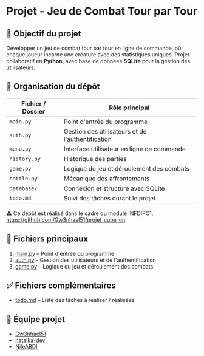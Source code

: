 # Projet - Jeu de Combat Tour par Tour

## 📌 Objectif du projet

Développer un jeu de combat tour par tour en ligne de commande, où chaque joueur incarne une créature avec des statistiques uniques. Projet collaboratif en **Python**, avec base de données **SQLite** pour la gestion des utilisateurs.

## 📁 Organisation du dépôt

| Fichier / Dossier | Rôle principal                                    |
|-------------------|---------------------------------------------------|
| `main.py` | Point d'entrée du programme                       |
| `auth.py` | Gestion des utilisateurs et de l'authentification |
| `menu.py` | Interface utilisateur en ligne de commande        |
| `history.py` | Historique des parties                            |
| `game.py` | Logique du jeu et déroulement des combats         |
| `battle.py` | Mécanique des affrontements                       |
| `database/` | Connexion et structure avec SQLite                       |
| `todo.md` | Suivi des tâches durant le projet                 |

⚠️ Ce dépôt est réalisé dans le cadre du module INFDIPC1. <br>
https://github.com/Gw3nhael51/projet_cube_un

## 📄 Fichiers principaux
1. [main.py](main.py) – Point d'entrée du programme  
2. [auth.py](auth.py) – Gestion des utilisateurs et de l'authentification  
3. [game.py](game.py) – Logique du jeu et déroulement des combats  

## ✅ Fichiers complémentaires
- [todo.md](todo.md) – Liste des tâches à réaliser / réalisées

## 👥 Équipe projet

- [Gw3nhael51](https://github.com/Gw3nhael51)
- [natalka-dev](https://github.com/natalka-dev)
- [NileABDI](https://github.com/NileABDI)